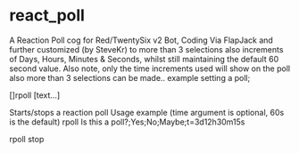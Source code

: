 # react_poll
A Reaction Poll cog for Red/TwentySix v2 Bot, Coding Via FlapJack and further customized (by SteveKr) to more than 3 selections also increments of Days, Hours, Minutes &amp; Seconds, whilst still maintaining the default 60 second value. Also note, only the time increments used will show on the poll also more than 3 selections can be made..
example setting a poll; 

[]rpoll [text...]

Starts/stops a reaction poll
Usage example (time argument is optional, 60s is the default)
rpoll Is this a poll?;Yes;No;Maybe;t=3d12h30m15s

rpoll stop
